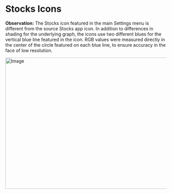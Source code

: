 # Stocks Icons

**Observation:** The Stocks icon featured in the main Settings menu is different from the source Stocks app icon. In addition to differences in shading for the underlying graph, the icons use two different blues for the vertical blue line featured in the icon. RGB values were measured directly in the center of the circle featured on each blue line, to ensure accuracy in the face of low resolution.

<img width="1000" height="409" alt="Image" src="https://github.com/user-attachments/assets/7bc76467-cc04-4ed8-bbf8-26c8aff71a6e" />
